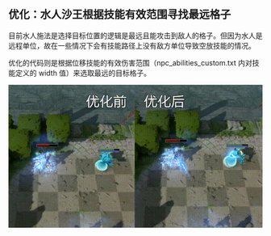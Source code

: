 ## 优化：水人沙王根据技能有效范围寻找最远格子

目前水人施法是选择目标位置的逻辑是最远且能攻击到敌人的格子。但因为水人是远程单位，故在一些情况下会有技能路径上没有敌方单位导致空放技能的情况。

优化的代码则是根据位移技能的有效伤害范围（npc_abilities_custom.txt 内对技能定义的 width 值）来选取最远的目标格子。

<img src="https://github.com/zizouqi/DAC-Feedback/blob/master/Misc/Image/201907/morph.gif" alt="after" title="after" />